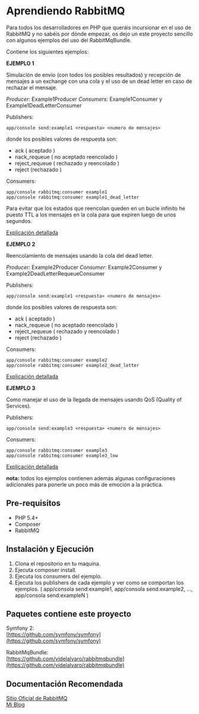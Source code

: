 Aprendiendo RabbitMQ
====================

Para todos los desarrolladores en PHP que queráis incursionar en el uso de RabbitMQ y no sabéis por dónde empezar, os dejo un este proyecto sencillo con algunos ejemplos del uso del RabbitMqBundle.

Contiene los siguientes ejemplos: 

**EJEMPLO 1** 

Simulación de envío (con todos los posibles resultados) y recepción de mensajes a un exchange con una cola y el uso de un dead letter en caso de rechazar el mensaje.

*Producer:*  Example1Producer
*Consumers:* Example1Consumer y Example1DeadLetterConsumer

Publishers:

    app/console send:example1 <respuesta> <numero de mensajes>
    
donde los posibles valores de respuesta son: 

*   ack ( aceptado )
*   nack_requeue ( no aceptado reencolado )
*   reject_requeue ( rechazado y reencolado )
*   reject (rechazado )

Consumers:

    app/console rabbitmq:consumer example1
    app/console rabbitmq:consumer example1_dead_letter

Para evitar que los estados que reencolan queden en un bucle infinito he puesto TTL a los mensajes en la cola para que expiren luego de unos segundos.

[Explicación detallada](http://sergiosusa.com/blog)

**EJEMPLO 2**

Reencolamiento de mensajes usando la cola del dead letter.

*Producer:* Example2Producer
*Consumer:* Example2Consumer y Example2DeadLetterRequeueConsumer

Publishers:

    app/console send:example1 <respuesta> <numero de mensajes>


donde los posibles valores de respuesta son: 

*   ack ( aceptado )
*   nack_requeue ( no aceptado reencolado )
*   reject_requeue ( rechazado y reencolado )
*   reject (rechazado )

Consumers:

    app/console rabbitmq:consumer example2
    app/console rabbitmq:consumer example2_dead_letter

[Explicación detallada](http://sergiosusa.com/blog)

**EJEMPLO 3**

Como manejar el uso de la llegada de mensajes usando QoS (Quality of Services).

Publishers:

    app/console send:example3 <respuesta> <numero de mensajes>

Consumers:

    app/console rabbitmq:consumer example3
    app/console rabbitmq:consumer example3_low

[Explicación detallada](http://sergiosusa.com/blog)

**nota:** todos los ejemplos contienen además algunas configuraciones adicionales para ponerle un poco más de emoción a la práctica.

Pre-requisitos
--------------
*   PHP 5.4+
*   Composer
*   RabbitMQ

Instalación y Ejecución
-----------------------

1.  Clona el repositorio en tu maquina. 
2.  Ejecuta composer install.
3.  Ejecuta los consumers del ejemplo.
4.  Ejecuta los publishers de cada ejemplo y ver como se comportan los ejemplos. ( app/consola send:example1,  app/consola send:example2, ...,  app/consola send:exampleN )

Paquetes contiene este proyecto
-------------------------------

Symfony 2:  
[https://github.com/symfony/symfony](https://github.com/symfony/symfony)

RabbitMqBundle:  
[https://github.com/videlalvaro/rabbitmqbundle](https://github.com/videlalvaro/rabbitmqbundle)  

Documentación Recomendada
-------------------------------

[Sitio Oficial de RabbitMQ](https://www.rabbitmq.com/)  
[Mi Blog](http://sergiosusa.com/blog)
